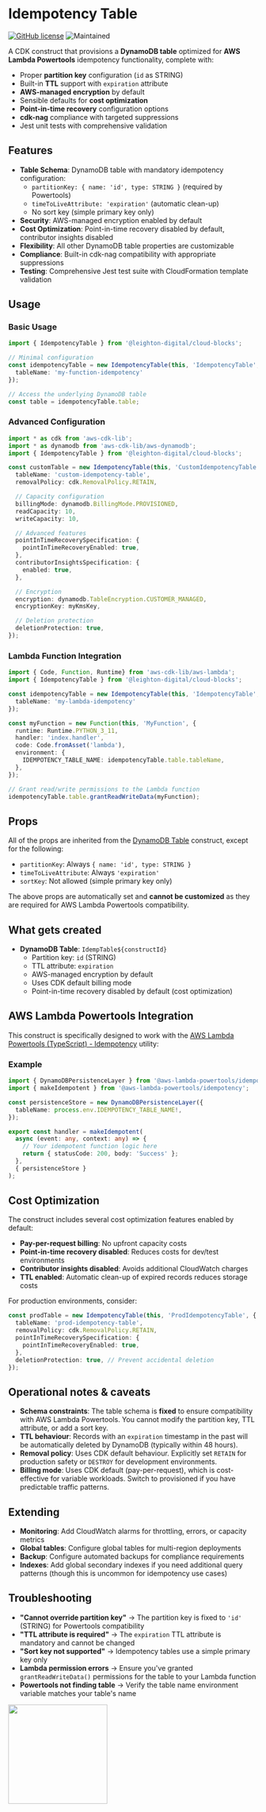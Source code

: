 # Idempotency Table

[![GitHub license](https://img.shields.io/badge/license-MIT-blue.svg)](https://github.com/leighton-digital/cloud-blocks/blob/main/LICENSE)
![Maintained](https://img.shields.io/maintenance/yes/2025)

A CDK construct that provisions a **DynamoDB table** optimized for **AWS Lambda Powertools** idempotency functionality, complete with:

* Proper **partition key** configuration (`id` as STRING)
* Built-in **TTL** support with `expiration` attribute
* **AWS-managed encryption** by default
* Sensible defaults for **cost optimization**
* **Point-in-time recovery** configuration options
* **cdk-nag** compliance with targeted suppressions
* Jest unit tests with comprehensive validation

## Features

* **Table Schema**: DynamoDB table with mandatory idempotency configuration:
  * `partitionKey: { name: 'id', type: STRING }` (required by Powertools)
  * `timeToLiveAttribute: 'expiration'` (automatic clean-up)
  * No sort key (simple primary key only)
* **Security**: AWS-managed encryption enabled by default
* **Cost Optimization**: Point-in-time recovery disabled by default, contributor insights disabled
* **Flexibility**: All other DynamoDB table properties are customizable
* **Compliance**: Built-in cdk-nag compatibility with appropriate suppressions
* **Testing**: Comprehensive Jest test suite with CloudFormation template validation

## Usage

### Basic Usage

```ts
import { IdempotencyTable } from '@leighton-digital/cloud-blocks';

// Minimal configuration
const idempotencyTable = new IdempotencyTable(this, 'IdempotencyTable', {
  tableName: 'my-function-idempotency'
});

// Access the underlying DynamoDB table
const table = idempotencyTable.table;
```

### Advanced Configuration

```ts
import * as cdk from 'aws-cdk-lib';
import * as dynamodb from 'aws-cdk-lib/aws-dynamodb';
import { IdempotencyTable } from '@leighton-digital/cloud-blocks';

const customTable = new IdempotencyTable(this, 'CustomIdempotencyTable', {
  tableName: 'custom-idempotency-table',
  removalPolicy: cdk.RemovalPolicy.RETAIN,

  // Capacity configuration
  billingMode: dynamodb.BillingMode.PROVISIONED,
  readCapacity: 10,
  writeCapacity: 10,

  // Advanced features
  pointInTimeRecoverySpecification: {
    pointInTimeRecoveryEnabled: true,
  },
  contributorInsightsSpecification: {
    enabled: true,
  },

  // Encryption
  encryption: dynamodb.TableEncryption.CUSTOMER_MANAGED,
  encryptionKey: myKmsKey,

  // Deletion protection
  deletionProtection: true,
});
```

### Lambda Function Integration

```ts
import { Code, Function, Runtime} from 'aws-cdk-lib/aws-lambda';
import { IdempotencyTable } from '@leighton-digital/cloud-blocks';

const idempotencyTable = new IdempotencyTable(this, 'IdempotencyTable', {
  tableName: 'my-lambda-idempotency'
});

const myFunction = new Function(this, 'MyFunction', {
  runtime: Runtime.PYTHON_3_11,
  handler: 'index.handler',
  code: Code.fromAsset('lambda'),
  environment: {
    IDEMPOTENCY_TABLE_NAME: idempotencyTable.table.tableName,
  },
});

// Grant read/write permissions to the Lambda function
idempotencyTable.table.grantReadWriteData(myFunction);
```

## Props

All of the props are inherited from the [DynamoDB Table](https://docs.aws.amazon.com/cdk/api/v2/docs/aws-cdk-lib.aws_dynamodb.TableProps.html) construct, except for the following:

* `partitionKey`: Always `{ name: 'id', type: STRING }`
* `timeToLiveAttribute`: Always `'expiration'`
* `sortKey`: Not allowed (simple primary key only)

The above props are automatically set and **cannot be customized** as they are required for AWS Lambda Powertools compatibility.

## What gets created

* **DynamoDB Table**: `IdempTable${constructId}`
  * Partition key: `id` (STRING)
  * TTL attribute: `expiration`
  * AWS-managed encryption by default
  * Uses CDK default billing mode
  * Point-in-time recovery disabled by default (cost optimization)

## AWS Lambda Powertools Integration

This construct is specifically designed to work with the [AWS Lambda Powertools (TypeScript) - Idempotency](https://docs.powertools.aws.dev/lambda/typescript/latest/utilities/idempotency/) utility:

### Example

```typescript
import { DynamoDBPersistenceLayer } from '@aws-lambda-powertools/idempotency/dynamodb';
import { makeIdempotent } from '@aws-lambda-powertools/idempotency';

const persistenceStore = new DynamoDBPersistenceLayer({
  tableName: process.env.IDEMPOTENCY_TABLE_NAME!,
});

export const handler = makeIdempotent(
  async (event: any, context: any) => {
    // Your idempotent function logic here
    return { statusCode: 200, body: 'Success' };
  },
  { persistenceStore }
);
```

## Cost Optimization

The construct includes several cost optimization features enabled by default:

* **Pay-per-request billing**: No upfront capacity costs
* **Point-in-time recovery disabled**: Reduces costs for dev/test environments
* **Contributor insights disabled**: Avoids additional CloudWatch charges
* **TTL enabled**: Automatic clean-up of expired records reduces storage costs

For production environments, consider:

```ts
const prodTable = new IdempotencyTable(this, 'ProdIdempotencyTable', {
  tableName: 'prod-idempotency-table',
  removalPolicy: cdk.RemovalPolicy.RETAIN,
  pointInTimeRecoverySpecification: {
    pointInTimeRecoveryEnabled: true,
  },
  deletionProtection: true, // Prevent accidental deletion
});
```

## Operational notes & caveats

* **Schema constraints**: The table schema is **fixed** to ensure compatibility with AWS Lambda Powertools. You cannot modify the partition key, TTL attribute, or add a sort key.
* **TTL behaviour**: Records with an `expiration` timestamp in the past will be automatically deleted by DynamoDB (typically within 48 hours).
* **Removal policy**: Uses CDK default behaviour. Explicitly set `RETAIN` for production safety or `DESTROY` for development environments.
* **Billing mode**: Uses CDK default (pay-per-request), which is cost-effective for variable workloads. Switch to provisioned if you have predictable traffic patterns.

## Extending

* **Monitoring**: Add CloudWatch alarms for throttling, errors, or capacity metrics
* **Global tables**: Configure global tables for multi-region deployments
* **Backup**: Configure automated backups for compliance requirements
* **Indexes**: Add global secondary indexes if you need additional query patterns (though this is uncommon for idempotency use cases)

## Troubleshooting

* **"Cannot override partition key"** → The partition key is fixed to `'id'` (STRING) for Powertools compatibility
* **"TTL attribute is required"** → The `expiration` TTL attribute is mandatory and cannot be changed
* **"Sort key not supported"** → Idempotency tables use a simple primary key only
* **Lambda permission errors** → Ensure you've granted `grantReadWriteData()` permissions for the table to your Lambda function
* **Powertools not finding table** → Verify the table name environment variable matches your table's name

<img src="https://github.com/leighton-digital/cloud-blocks/blob/main/images/leighton-logo.svg" width="200" />
